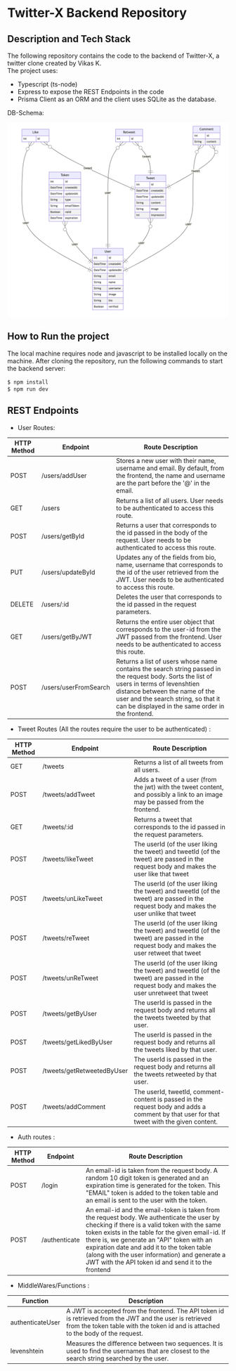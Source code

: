 # Twitter-X Backend Repository

## Description and Tech Stack

The following repository contains the code to the backend of Twitter-X, a twitter clone created by Vikas K.\
The project uses:
- Typescript (ts-node) 
- Express to expose the REST Endpoints in the code 
- Prisma Client as an ORM and the client uses SQLite as the database.

DB-Schema:

![ER-Diagram](https://github.com/LieutPaul/Twitter-X-Backend/blob/main/TwitterX-ER-Diagram.png)

## How to Run the project
The local machine requires node and javascript to be installed locally on the machine.
After cloning the repository, run the following commands to start the backend server:

```shell
$ npm install
$ npm run dev
```

## REST Endpoints

- User Routes:

HTTP Method | Endpoint | Route Description |
--- | --- | --- |
POST | /users/addUser | Stores a new user with their name, username and email. By default, from the frontend, the name and username are the part before the '@' in the email.|
GET | /users | Returns a list of all users. User needs to be authenticated to access this route. |
POST | /users/getById | Returns a user that corresponds to the id passed in the body of the request. User needs to be authenticated to access this route. |
PUT | /users/updateById | Updates any of the fields from bio, name, username that corresponds to the id of the user retrieved from the JWT. User needs to be authenticated to access this route. |
DELETE | /users/:id | Deletes the user that corresponds to the id passed in the request parameters. |
GET | /users/getByJWT | Returns the entire user object that corresponds to the user-id from the JWT passed from the frontend. User needs to be authenticated to access this route. |
POST | /users/userFromSearch | Returns a list of users whose name contains the search string passed in the request body. Sorts the list of users in terms of levenshtien distance between the name of the user and the search string, so that it can be displayed in the same order in the frontend.|

- Tweet Routes (All the routes require the user to be authenticated) : 

HTTP Method | Endpoint | Route Description |
--- | --- | --- |
GET | /tweets | Returns a list of all tweets from all users. |
POST | /tweets/addTweet | Adds a tweet of a user (from the jwt) with the tweet content, and possibly a link to an image may be passed from the frontend. |
GET | /tweets/:id | Returns a tweet that corresponds to the id passed in the request parameters. |
POST | /tweets/likeTweet | The userId (of the user liking the tweet) and tweetId (of the tweet) are passed in the request body and makes the user like that tweet |
POST | /tweets/unLikeTweet | The userId (of the user liking the tweet) and tweetId (of the tweet) are passed in the request body and makes the user unlike that tweet |
POST | /tweets/reTweet | The userId (of the user liking the tweet) and tweetId (of the tweet) are passed in the request body and makes the user retweet that tweet |
POST | /tweets/unReTweet | The userId (of the user liking the tweet) and tweetId (of the tweet) are passed in the request body and makes the user unretweet that tweet |
POST | /tweets/getByUser | The userId is passed in the request body and returns all the tweets tweeted by that user. |
POST | /tweets/getLikedByUser | The userId is passed in the request body and returns all the tweets liked by that user. |
POST | /tweets/getRetweetedByUser | The userId is passed in the request body and returns all the tweets retweeted by that user. |
POST | /tweets/addComment | The userId, tweetId, comment-content is passed in the request body and adds a comment by that user for that tweet with the given content. |

- Auth routes : 

HTTP Method | Endpoint | Route Description |
--- | --- | --- |
POST | /login | An email-id is taken from the request body. A random 10 digit token is generated and an expiration time is generated for the token. This "EMAIL" token is added to the token table and an email is sent to the user with the token. |
POST | /authenticate | An email-id and the email-token is taken from the request body. We authenticate the user by checking if there is a valid token with the same token exists in the table for the given email-id. If there is, we generate an "API" token with an expiration date and add it to the token table (along with the user information) and generate a JWT with the API token id and send it to the frontend |

- MiddleWares/Functions : 

Function | Description |
--- | --- |
authenticateUser | A JWT is accepted from the frontend. The API token id is retrieved from the JWT and the user is retrieved from the token table with the token id and is attached to the body of the request. |
levenshtein | Measures the difference between two sequences. It is used to find the usernames that are closest to the search string searched by the user. |